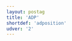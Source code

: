 ```yaml
---
layout: postag
title: 'ADP'
shortdef: 'adposition'
udver: '2'
---
```

<!-- Interlanguage links updated Po 11. listopadu 2024, 20:09:18 CET -->
